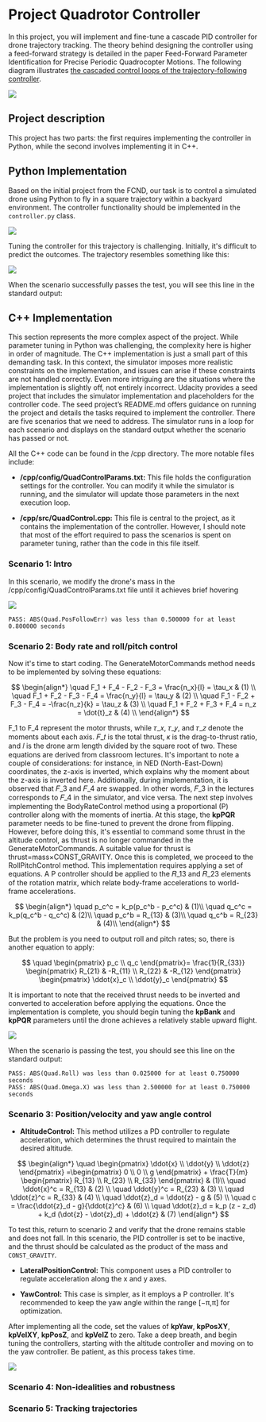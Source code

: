 # Project Quadrotor Controller

In this project, you will implement and fine-tune a cascade PID controller for drone trajectory tracking. The theory behind designing the controller using a feed-forward strategy is detailed in the paper Feed-Forward Parameter Identification for Precise Periodic Quadrocopter Motions. The following diagram illustrates [the cascaded control loops of the trajectory-following controller](https://www.dynsyslab.org/wp-content/papercite-data/pdf/schoellig-acc12.pdf).

![](https://github.com/1Px-Vision/UAV-Control-Physics-Informed-Machine-Learning/blob/main/Project_Building_a_Controller/cascade_control_from_article.png)

## Project description

This project has two parts: the first requires implementing the controller in Python, while the second involves implementing it in C++.

## Python Implementation

Based on the initial project from the FCND, our task is to control a simulated drone using Python to fly in a square trajectory within a backyard environment. The controller functionality should be implemented in the ````controller.py```` class. 

![](https://github.com/1Px-Vision/UAV-Control-Physics-Informed-Machine-Learning/blob/main/Project_Building_a_Controller/python-simulator-1.gif)

Tuning the controller for this trajectory is challenging. Initially, it's difficult to predict the outcomes. The trajectory resembles something like this:

![](https://github.com/1Px-Vision/UAV-Control-Physics-Informed-Machine-Learning/blob/main/Project_Building_a_Controller/Trajectory.jpg)

When the scenario successfully passes the test, you will see this line in the standard output:

## C++ Implementation

This section represents the more complex aspect of the project. While parameter tuning in Python was challenging, the complexity here is higher in order of magnitude. The C++ implementation is just a small part of this demanding task. In this context, the simulator imposes more realistic constraints on the implementation, and issues can arise if these constraints are not handled correctly. Even more intriguing are the situations where the implementation is slightly off, not entirely incorrect. Udacity provides a seed project that includes the simulator implementation and placeholders for the controller code. The seed project’s README.md offers guidance on running the project and details the tasks required to implement the controller. There are five scenarios that we need to address. The simulator runs in a loop for each scenario and displays on the standard output whether the scenario has passed or not.

All the C++ code can be found in the /cpp directory. The more notable files include:

* **/cpp/config/QuadControlParams.txt:** This file holds the configuration settings for the controller. You can modify it while the simulator is running, and the simulator will update those parameters in the next execution loop.

* **/cpp/src/QuadControl.cpp:** This file is central to the project, as it contains the implementation of the controller. However, I should note that most of the effort required to pass the scenarios is spent on parameter tuning, rather than the code in this file itself.

### Scenario 1: Intro

In this scenario, we modify the drone's mass in the /cpp/config/QuadControlParams.txt file until it achieves brief hovering

![](https://github.com/1Px-Vision/UAV-Control-Physics-Informed-Machine-Learning/blob/main/Project_Building_a_Controller/Results/Result_scenario_1.gif)

````
PASS: ABS(Quad.PosFollowErr) was less than 0.500000 for at least 0.800000 seconds
````

### Scenario 2: Body rate and roll/pitch control

Now it's time to start coding. The GenerateMotorCommands method needs to be implemented by solving these equations:

$$
\begin{align*}
\quad F_1 + F_4 - F_2 - F_3 = \frac{n_x}{l} = \tau_x & (1) \\
\quad F_1 + F_2 - F_3 - F_4 = \frac{n_y}{l} = \tau_y & (2) \\
\quad F_1 - F_2 + F_3 - F_4 = -\frac{n_z}{k} = \tau_z & (3) \\
\quad F_1 + F_2 + F_3 + F_4 = n_z = \dot{t}_z & (4) \\
\end{align*}
$$

F_1 to F_4 represent the motor thrusts, while 𝜏_𝑥, 𝜏_𝑦, and 𝜏_𝑧 denote the moments about each axis. 𝐹_𝑡 is the total thrust, 𝜅 is the drag-to-thrust ratio, and 𝑙 is the drone arm length divided by the square root of two. These equations are derived from classroom lectures. It's important to note a couple of considerations: for instance, in NED (North-East-Down) coordinates, the z-axis is inverted, which explains why the moment about the z-axis is inverted here. Additionally, during implementation, it is observed that 𝐹_3 and 𝐹_4 are swapped. In other words, 𝐹_3 in the lectures corresponds to 𝐹_4 in the simulator, and vice versa. The next step involves implementing the BodyRateControl method using a proportional (P) controller along with the moments of inertia. At this stage, the **kpPQR** parameter needs to be fine-tuned to prevent the drone from flipping. However, before doing this, it's essential to command some thrust in the altitude control, as thrust is no longer commanded in the GenerateMotorCommands. A suitable value for thrust is thrust=mass×CONST_GRAVITY. Once this is completed, we proceed to the RollPitchControl method. This implementation requires applying a set of equations. A P controller should be applied to the 𝑅_13 and 𝑅_23 elements of the rotation matrix, which relate body-frame accelerations to world-frame accelerations.

$$
\begin{align*}
\quad p_c^c = k_p(p_c^b - p_c^c)  & (1)\\
\quad q_c^c = k_p(q_c^b - q_c^c) & (2)\\
\quad p_c^b = R_{13} & (3)\\
\quad q_c^b = R_{23} & (4)\\
\end{align*}
$$

But the problem is you need to output roll and pitch rates; so, there is another equation to apply:

$$
\quad 
\begin{pmatrix}
p_c \\
q_c 
\end{pmatrix}=
\frac{1}{R_{33}}
\begin{pmatrix}
R_{21} & -R_{11} \\
R_{22} & -R_{12}
\end{pmatrix}
\begin{pmatrix}
\ddot{x}_c \\
\ddot{y}_c 
\end{pmatrix}
$$

It is important to note that the received thrust needs to be inverted and converted to acceleration before applying the equations. Once the implementation is complete, you should begin tuning the **kpBank** and **kpPQR** parameters until the drone achieves a relatively stable upward flight.

![](https://github.com/1Px-Vision/UAV-Control-Physics-Informed-Machine-Learning/blob/main/Project_Building_a_Controller/Results/Result_Scenario_2.gif)

When the scenario is passing the test, you should see this line on the standard output:

````
PASS: ABS(Quad.Roll) was less than 0.025000 for at least 0.750000 seconds
PASS: ABS(Quad.Omega.X) was less than 2.500000 for at least 0.750000 seconds
````

### Scenario 3: Position/velocity and yaw angle control

* **AltitudeControl:** This method utilizes a PD controller to regulate acceleration, which determines the thrust required to maintain the desired altitude.

$$
\begin{align*}
\quad 
\begin{pmatrix}
\ddot{x} \\
\ddot{y} \\
\ddot{z}
\end{pmatrix}
=\begin{pmatrix}
0 \\
0 \\
g
\end{pmatrix}
+
\frac{T}{m}
\begin{pmatrix}
R_{13} \\
R_{23} \\
R_{33}
\end{pmatrix}  & (1)\\
\quad \ddot{x}^c = R_{13} & (2) \\
\quad \ddot{y}^c = R_{23} & (3) \\
\quad \ddot{z}^c = R_{33} & (4) \\
\quad \ddot{z}_d = \ddot{z} - g & (5) \\
\quad c = \frac{\ddot{z}_d - g}{\ddot{z}^c} & (6) \\
\quad \ddot{z}_d = k_p (z - z_d) + k_d (\dot{z} - \dot{z}_d) + \ddot{z} & (7)
\end{align*}
$$

To test this, return to scenario 2 and verify that the drone remains stable and does not fall. In this scenario, the PID controller is set to be inactive, and the thrust should be calculated as the product of the mass and ````CONST_GRAVITY````.

* **LateralPositionControl:** This component uses a PID controller to regulate acceleration along the x and y axes.

* **YawControl:** This case is simpler, as it employs a P controller. It's recommended to keep the yaw angle within the range [−π,π] for optimization.

After implementing all the code, set the values of **kpYaw**, **kpPosXY**, **kpVelXY**, **kpPosZ**, and **kpVelZ** to zero. Take a deep breath, and begin tuning the controllers, starting with the altitude controller and moving on to the yaw controller. Be patient, as this process takes time.

![](https://github.com/1Px-Vision/UAV-Control-Physics-Informed-Machine-Learning/blob/main/Project_Building_a_Controller/Results/Result_Scenario_3.gif)

### Scenario 4: Non-idealities and robustness

### Scenario 5: Tracking trajectories
